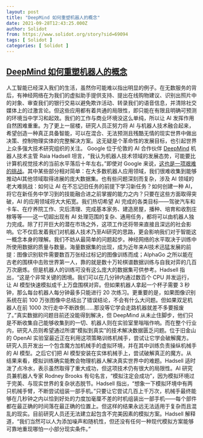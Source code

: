 ```yaml
---
layout: post
title: "DeepMind 如何重塑机器人的概念"
date: 2021-09-28T12:43:25.000Z
author: Solidot
from: https://www.solidot.org/story?sid=69094
tags: [ Solidot ]
categories: [ Solidot ]
---
```

<!--1632833005000-->
[DeepMind 如何重塑机器人的概念](https://www.solidot.org/story?sid=69094)
------

<div>
人工智能已经深入我们的生活，虽然你可能难以指出明显的例子。在无数服务的背后，有神经网络在为我们的虚拟助手提供支持、提出在线购物建议、识别出照片中的对象、审查我们的银行交易以避免欺诈活动、转录我们的语音信息，并清除社交媒体上的过激言论。但这些应用都有着共通的局限性，即只能在有限且明确可预测的环境当中学习和起效。我们的工作与商业环境没这么单纯，所以让 AI 发挥作用自然困难重重。为了更上一层楼，研究人员正努力将 AI 与机器人技术融合起来，希望创造一种真正具备智能，可以在混合、无法预测且残酷无情的现实世界中做出决策、控制物理实体的完整解决方案。这无疑是个革命性的发展目标，也引起世界上众多强大技术研究组织的关注。 Google 位于伦敦的 AI 合作伙伴 <a href="https://deepmind.com/" target="_blank">DeepMind</a> 机器人技术主管 Raia Hadsell 坦言，“我认为机器人技术领域的发展态势，可能要比计算机视觉技术的当前水平落后十年左右。”即使对  Google 来说，<a href="https://spectrum.ieee.org/how-deepmind-is-reinventing-the-robot" target="_blank">这也是一项艰难的挑战</a>。其中某些部分相对简单：在大多数机器人应用领域，我们很难收集到能够推动AI其他领域取得进展的庞大数据集。也有些问题深刻而复杂，涉及 AI 领域的老大难挑战：如何让 AI 在不忘记旧任务的前提下学习新任务？如何创建一种 AI，将它在新任务中学习到的技能融合进之前掌握的能力之内？只要在这些方面取得突破，AI 的应用领域将大大拓宽。我们热切希望 AI 完成的各类目标——驾驶汽车和卡车、在疗养院工作、灾后清理、完成基本家务、建造房屋，播种、培育和收割庄稼等等——这一切超出现有 AI 处理范围的复杂、通用任务，都将可以由机器人独力完成。除了打开巨大的潜在市场之外，这项工作还将带来直接且深远的社会影响。它不仅启发着我们对机器人技术乃至AI研究的思路，更会影响我们对于智能这一概念本身的理解。我们不妨从最简单的问题起步。神经网络的水平取决于训练中所使用数据的质量与数量。海量数据集的出现，成为近年来AI技术迅猛发展的前提：图像识别软件需要数百万张经过标记的图像训练而成；AlphaGo 之所以能在古老的围棋中击败世界第一人，靠的就是数十万轮棋谱数据训练与自我对弈的几百万次磨炼。但是机器人的训练可没有这么庞大的数据集可供参考。Hadsell 指出，“这是个非常关键的困境。我们可以在几分钟内通过数百个 CPU 并发运行，让 AI 模型快速模拟成千上万盘围棋对弈。但如果机器人拿起一个杯子需要 3 秒钟，那么每台机器人每分钟最多只能进行 20 次练习。更重要的是，如果图像识别系统在前 100 万张图像中总结出了错误结论，不会有什么大问题。但如果双足机器人在前 1000 次行走中不断跌倒……那没等它学会走路机器就差不多要报废了。”真实数据的问题目前还没能得到解决，但 DeepMind 从未止住脚步，他们只是不断收集自己能够收集到的一切、机器人则在实验室里嗡嗡作响。而在整个行业内，研究人员则希望通过所谓“模拟到真实”的技术解决数据匮乏问题。位于旧金山的 OpenAI 实验室最近正在利用这项策略训练机械手，尝试让它学会破解魔方。研究人员开发出一个包含魔方加机械手的虚拟环境，并在其中训练负责操纵机械手的 AI 模型。之后它们把 AI 模型安装在实体机械手上，尝试破解真正的魔方。从结果来看，模拟训练确实能教会物理机器人解决真实世界中的难题。Hadsell 适时泼了点冷水，表示虽然取得了重大成功，但这项技术仍有很大的局限性。AI 研究员兼机器人专家 Rodney Brooks 有句名言，“模拟注定会成功”，因为模拟环境过于完美、与现实世界的复杂状态脱节。Hadsell 指出，“想象一下模拟环境中有两只机械手臂，不断尝试组装一部手机。”只要让它尝试几百上千万次，机械手最终能够在几秒钟之内以恰到好处的力度加毫厘不差的时机组装出一部手机——每个部件都在最正确的时间落在最正确的位置上。但这样的结果永远无法适用于复杂而且混乱的现实。目前研究人员还无法建立起包含不完美因素的模拟方案。Hadsell 解释道，“我们当然可以人为添加噪声和随机性，但还没有任何一种现代模拟方案能够可靠地重现哪怕一小部分现实条件。”
</div>
